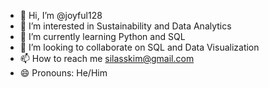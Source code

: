 - 👋 Hi, I’m @joyful128
- 👀 I’m interested in Sustainability and Data Analytics
- 🌱 I’m currently learning Python and SQL 
- 💞️ I’m looking to collaborate on SQL and Data Visualization
- 📫 How to reach me silasskim@gmail.com
- 😄 Pronouns: He/Him

<!---
joyful128/joyful128 is a ✨ special ✨ repository because its `README.md` (this file) appears on your GitHub profile.
You can click the Preview link to take a look at your changes.
--->
